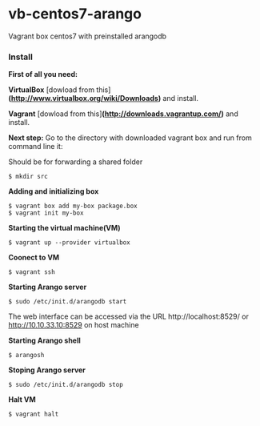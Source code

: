 # vb-centos7-arango
Vagrant box centos7 with preinstalled arangodb  

### Install
**First of all you need:**

**VirtualBox**  [dowload from this] **(http://www.virtualbox.org/wiki/Downloads)** and install.

**Vagrant** [dowload from this]**(http://downloads.vagrantup.com/)**  and install.

**Next step:**
Go to the directory with downloaded vagrant box and run from command line it:

Should be for forwarding a shared folder
```shell
$ mkdir src
```

**Adding and initializing box**
```shell
$ vagrant box add my-box package.box
$ vagrant init my-box
```

**Starting the virtual machine(VM)**
```shell
$ vagrant up --provider virtualbox
```

**Coonect to VM**
```shell
$ vagrant ssh
```

**Starting Arango server**
```shell
$ sudo /etc/init.d/arangodb start
```
The web interface can be accessed via the URL http://localhost:8529/ or http://10.10.33.10:8529 on host machine

**Starting Arango shell**
```shell
$ arangosh
```

**Stoping Arango server**
```shell
$ sudo /etc/init.d/arangodb stop
```

**Halt VM**
```shell
$ vagrant halt
```
